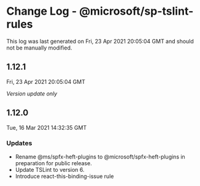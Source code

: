 # Change Log - @microsoft/sp-tslint-rules

This log was last generated on Fri, 23 Apr 2021 20:05:04 GMT and should not be manually modified.

## 1.12.1
Fri, 23 Apr 2021 20:05:04 GMT

_Version update only_

## 1.12.0
Tue, 16 Mar 2021 14:32:35 GMT

### Updates

- Rename @ms/spfx-heft-plugins to @microsoft/spfx-heft-plugins in preparation for public release.
- Update TSLint to version 6.
- Introduce react-this-binding-issue rule

